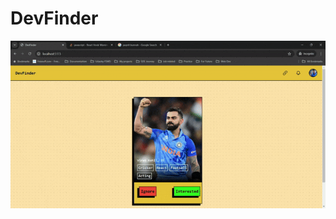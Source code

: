 # DevFinder

![Swipe feature in the app](https://github.com/Manish270698/DevFinder-FE/blob/main/ezgif-5-44ae10c7a6.gif)
